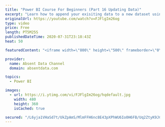 ```yaml
---
title: "Power BI Course For Beginners (Part 16 Updating Data)"
excerpt: "Learn how to append your exisiting data to a new dataset using the Query Editor in Power BI."
originalUrl: https://youtube.com/watch?v=FJFlgIm26og
type: video
price: Free
length: PT5M25S
publishedDateTime: 2020-07-31T23:18:43Z
heat: 50

featuredContent: "<iframe width=\"800\" height=\"500\" frameborder=\"0\" src=\"https://www.youtube.com/embed/FJFlgIm26og\" allow=\"accelerometer; autoplay; encrypted-media; gyroscope; picture-in-picture\" allowfullscreen></iframe>"

provider:
  name: Absent Data Channel
  domain: absentdata.com

topics:
  - Power BI

images:
  - url: https://i.ytimg.com/vi/FJFlgIm26og/hqdefault.jpg
    width: 480
    height: 360
    isCached: true

secured: "/L6yja1VHaSd7t/UkZpAmS/MlmFFH6nc8E43pXPhWU6Io0H6FB/Uq2ZtyK9JCNfj3+lOXzr5EkaP9VJuQpZXtm7eoEfQLe6WetHmQ90Bkw4bEhFKIAZdzgAp7HtLWIqWbv+pvmsbxMqJ30IFRHqMB5OsgziquVaLIky4BNA+NPC0WRoOxFJ4KUSipJ8qpFEMikXB0rO1mpvyxuJic6RmBQCwTH3JcyQuSrK57Gk+mtiEg/zi/FtFsVgj3pEjzCdNhk9kw5O2h0+XPxH0UFEEfy58u7na6oeme3cXBn+rJRv1V3mGE+OhmGnJ8kJuOKqch3Ow0XzDTyzumoNemfyF2rh5OYoh3f5oZuG44JYwFinNyf7WtKpSGS1rbiraOCaqoNvJnQwl/4ZhvYVJDVA2ZHC1vYguXmBqVe6TvyAjH1A=;vbBm8DJg80pt2e45wpJlbQ=="
---
```


